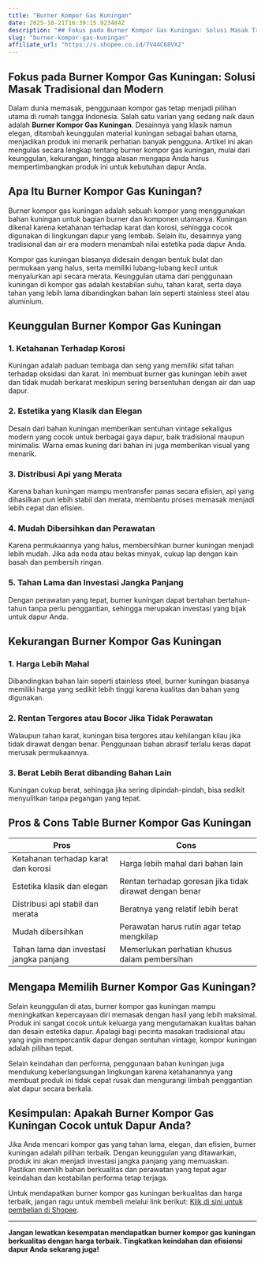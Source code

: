 ```yaml
---
title: "Burner Kompor Gas Kuningan"
date: 2025-10-21T16:39:15.923484Z
description: "## Fokus pada Burner Kompor Gas Kuningan: Solusi Masak Tradisional dan Modern..."
slug: "burner-kompor-gas-kuningan"
affiliate_url: "https://s.shopee.co.id/7V44C68VX2"
---
```

## Fokus pada Burner Kompor Gas Kuningan: Solusi Masak Tradisional dan Modern

Dalam dunia memasak, penggunaan kompor gas tetap menjadi pilihan utama di rumah tangga Indonesia. Salah satu varian yang sedang naik daun adalah **Burner Kompor Gas Kuningan**. Desainnya yang klasik namun elegan, ditambah keunggulan material kuningan sebagai bahan utama, menjadikan produk ini menarik perhatian banyak pengguna. Artikel ini akan mengulas secara lengkap tentang burner kompor gas kuningan, mulai dari keunggulan, kekurangan, hingga alasan mengapa Anda harus mempertimbangkan produk ini untuk kebutuhan dapur Anda.

## Apa Itu Burner Kompor Gas Kuningan?

Burner kompor gas kuningan adalah sebuah kompor yang menggunakan bahan kuningan untuk bagian burner dan komponen utamanya. Kuningan dikenal karena ketahanan terhadap karat dan korosi, sehingga cocok digunakan di lingkungan dapur yang lembab. Selain itu, desainnya yang tradisional dan air era modern menambah nilai estetika pada dapur Anda.

Kompor gas kuningan biasanya didesain dengan bentuk bulat dan permukaan yang halus, serta memiliki lubang-lubang kecil untuk menyalurkan api secara merata. Keunggulan utama dari penggunaan kuningan di kompor gas adalah kestabilan suhu, tahan karat, serta daya tahan yang lebih lama dibandingkan bahan lain seperti stainless steel atau aluminium.

## Keunggulan Burner Kompor Gas Kuningan

### 1. Ketahanan Terhadap Korosi
Kuningan adalah paduan tembaga dan seng yang memiliki sifat tahan terhadap oksidasi dan karat. Ini membuat burner gas kuningan lebih awet dan tidak mudah berkarat meskipun sering bersentuhan dengan air dan uap dapur.

### 2. Estetika yang Klasik dan Elegan
Desain dari bahan kuningan memberikan sentuhan vintage sekaligus modern yang cocok untuk berbagai gaya dapur, baik tradisional maupun minimalis. Warna emas kuning dari bahan ini juga memberikan visual yang menarik.

### 3. Distribusi Api yang Merata
Karena bahan kuningan mampu mentransfer panas secara efisien, api yang dihasilkan pun lebih stabil dan merata, membantu proses memasak menjadi lebih cepat dan efisien.

### 4. Mudah Dibersihkan dan Perawatan
Karena permukaannya yang halus, membersihkan burner kuningan menjadi lebih mudah. Jika ada noda atau bekas minyak, cukup lap dengan kain basah dan pembersih ringan.

### 5. Tahan Lama dan Investasi Jangka Panjang
Dengan perawatan yang tepat, burner kuningan dapat bertahan bertahun-tahun tanpa perlu penggantian, sehingga merupakan investasi yang bijak untuk dapur Anda.

## Kekurangan Burner Kompor Gas Kuningan

### 1. Harga Lebih Mahal
Dibandingkan bahan lain seperti stainless steel, burner kuningan biasanya memiliki harga yang sedikit lebih tinggi karena kualitas dan bahan yang digunakan.

### 2. Rentan Tergores atau Bocor Jika Tidak Perawatan
Walaupun tahan karat, kuningan bisa tergores atau kehilangan kilau jika tidak dirawat dengan benar. Penggunaan bahan abrasif terlalu keras dapat merusak permukaannya.

### 3. Berat Lebih Berat dibanding Bahan Lain
Kuningan cukup berat, sehingga jika sering dipindah-pindah, bisa sedikit menyulitkan tanpa pegangan yang tepat.

## Pros & Cons Table Burner Kompor Gas Kuningan

| **Pros** | **Cons** |
| --- | --- |
| Ketahanan terhadap karat dan korosi | Harga lebih mahal dari bahan lain |
| Estetika klasik dan elegan | Rentan terhadap goresan jika tidak dirawat dengan benar |
| Distribusi api stabil dan merata | Beratnya yang relatif lebih berat |
| Mudah dibersihkan | Perawatan harus rutin agar tetap mengkilap |
| Tahan lama dan investasi jangka panjang | Memerlukan perhatian khusus dalam pembersihan |

## Mengapa Memilih Burner Kompor Gas Kuningan?

Selain keunggulan di atas, burner kompor gas kuningan mampu meningkatkan kepercayaan diri memasak dengan hasil yang lebih maksimal. Produk ini sangat cocok untuk keluarga yang mengutamakan kualitas bahan dan desain estetika dapur. Apalagi bagi pecinta masakan tradisional atau yang ingin mempercantik dapur dengan sentuhan vintage, kompor kuningan adalah pilihan tepat.

Selain keindahan dan performa, penggunaan bahan kuningan juga mendukung keberlangsungan lingkungan karena ketahanannya yang membuat produk ini tidak cepat rusak dan mengurangi limbah penggantian alat dapur secara berkala.

## Kesimpulan: Apakah Burner Kompor Gas Kuningan Cocok untuk Dapur Anda?

Jika Anda mencari kompor gas yang tahan lama, elegan, dan efisien, burner kuningan adalah pilihan terbaik. Dengan keunggulan yang ditawarkan, produk ini akan menjadi investasi jangka panjang yang memuaskan. Pastikan memilih bahan berkualitas dan perawatan yang tepat agar keindahan dan kestabilan performa tetap terjaga.

Untuk mendapatkan burner kompor gas kuningan berkualitas dan harga terbaik, jangan ragu untuk membeli melalui link berikut: [Klik di sini untuk pembelian di Shopee](https://s.shopee.co.id/7V44C68VX2).

---

**Jangan lewatkan kesempatan mendapatkan burner kompor gas kuningan berkualitas dengan harga terbaik. Tingkatkan keindahan dan efisiensi dapur Anda sekarang juga!**
